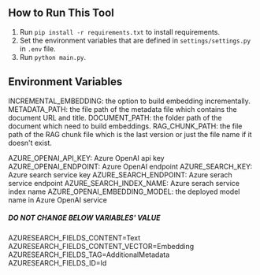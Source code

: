 ## How to Run This Tool
1. Run `pip install -r requirements.txt` to install requirements. 
1. Set the environment variables that are defined in `settings/settings.py` in `.env` file.
1. Run `python main.py`.

## Environment Variables
INCREMENTAL_EMBEDDING: the option to build embedding incrementally.
METADATA_PATH: the file path of the metadata file which contains the document URL and title.
DOCUMENT_PATH: the folder path of the document which need to build embeddings.
RAG_CHUNK_PATH: the file path of the RAG chunk file which is the last version or just the file name if it doesn't exist.

AZURE_OPENAI_API_KEY: Azure OpenAI api key
AZURE_OPENAI_ENDPOINT: Azure OpenAI endpoint
AZURE_SEARCH_KEY: Azure search service key
AZURE_SEARCH_ENDPOINT: Azure serach service endpoint
AZURE_SEARCH_INDEX_NAME: Azure serach service index name
AZURE_OPENAI_EMBEDDING_MODEL: the deployed model name in Azure OpenAI service

##### DO NOT CHANGE BELOW VARIABLES' VALUE
AZURESEARCH_FIELDS_CONTENT=Text
AZURESEARCH_FIELDS_CONTENT_VECTOR=Embedding
AZURESEARCH_FIELDS_TAG=AdditionalMetadata
AZURESEARCH_FIELDS_ID=Id
